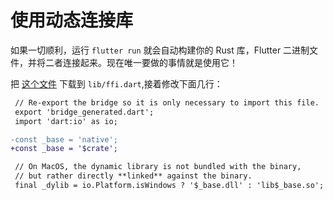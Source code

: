 # 使用动态连接库

如果一切顺利，运行 `flutter run` 就会自动构建你的 Rust 库，Flutter 二进制文件，并将二者连接起来。现在唯一要做的事情就是使用它！

把
[这个文件](https://raw.githubusercontent.com/Desdaemon/flutter_rust_bridge_template/main/lib/ffi.dart)
下载到 `lib/ffi.dart`,接着修改下面几行：

```diff
 // Re-export the bridge so it is only necessary to import this file.
 export 'bridge_generated.dart';
 import 'dart:io' as io;

-const _base = 'native';
+const _base = '$crate';

 // On MacOS, the dynamic library is not bundled with the binary,
 // but rather directly **linked** against the binary.
 final _dylib = io.Platform.isWindows ? '$_base.dll' : 'lib$_base.so';
```
